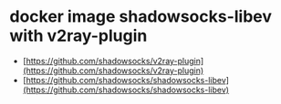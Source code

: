 # docker image shadowsocks-libev with v2ray-plugin

* [https://github.com/shadowsocks/v2ray-plugin](https://github.com/shadowsocks/v2ray-plugin)
* [https://github.com/shadowsocks/shadowsocks-libev](https://github.com/shadowsocks/shadowsocks-libev)
